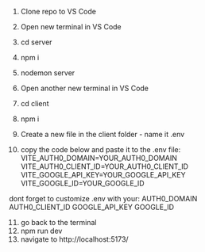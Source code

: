 1. Clone repo to VS Code
2. Open new terminal in VS Code
3. cd server
4. npm i
5. nodemon server
6. Open another new terminal in VS Code
7. cd client
8. npm i
9. Create a new file in the client folder - name it .env

10. copy the code below and paste it to the .env file:
VITE_AUTH0_DOMAIN=YOUR_AUTH0_DOMAIN
VITE_AUTH0_CLIENT_ID=YOUR_AUTH0_CLIENT_ID
VITE_GOOGLE_API_KEY=YOUR_GOOGLE_API_KEY
VITE_GOOGLE_ID=YOUR_GOOGLE_ID

dont forget to customize .env with your:
AUTH0_DOMAIN
AUTH0_CLIENT_ID
GOOGLE_API_KEY
GOOGLE_ID

11. go back to the terminal
12. npm run dev
13. navigate to http://localhost:5173/
